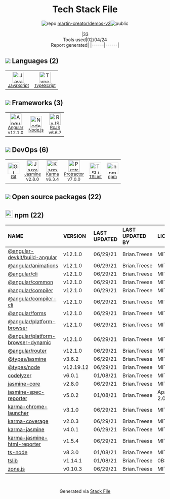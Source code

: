 <!--
&lt;--- Readme.md Snippet without images Start ---&gt;
## Tech Stack
martin-creator/demos-v2 is built on the following main stack:

- [Jasmine](http://jasmine.github.io/) – Javascript Testing Framework
- [Node.js](http://nodejs.org/) – Frameworks (Full Stack)
- [JavaScript](https://developer.mozilla.org/en-US/docs/Web/JavaScript) – Languages
- [Karma](http://karma-runner.github.io/) – Browser Testing
- [TypeScript](http://www.typescriptlang.org) – Languages
- [Protractor](http://angular.github.io/protractor) – Javascript Testing Framework
- [RxJS](http://reactivex.io/rxjs/) – Concurrency Frameworks
- [Angular](https://angular.io) – Javascript MVC Frameworks
- [TSLint](https://github.com/palantir/tslint) – Code Review

Full tech stack [here](/techstack.md)

&lt;--- Readme.md Snippet without images End ---&gt;

&lt;--- Readme.md Snippet with images Start ---&gt;
## Tech Stack
martin-creator/demos-v2 is built on the following main stack:

- <img width='25' height='25' src='https://img.stackshare.io/service/831/7c0b595409af531b9cdeb07f8c513e8b.png' alt='Jasmine'/> [Jasmine](http://jasmine.github.io/) – Javascript Testing Framework
- <img width='25' height='25' src='https://img.stackshare.io/service/1011/n1JRsFeB_400x400.png' alt='Node.js'/> [Node.js](http://nodejs.org/) – Frameworks (Full Stack)
- <img width='25' height='25' src='https://img.stackshare.io/service/1209/javascript.jpeg' alt='JavaScript'/> [JavaScript](https://developer.mozilla.org/en-US/docs/Web/JavaScript) – Languages
- <img width='25' height='25' src='https://img.stackshare.io/service/1420/TidYGd6a.png' alt='Karma'/> [Karma](http://karma-runner.github.io/) – Browser Testing
- <img width='25' height='25' src='https://img.stackshare.io/service/1612/bynNY5dJ.jpg' alt='TypeScript'/> [TypeScript](http://www.typescriptlang.org) – Languages
- <img width='25' height='25' src='https://img.stackshare.io/service/1754/protractor-logo1.png' alt='Protractor'/> [Protractor](http://angular.github.io/protractor) – Javascript Testing Framework
- <img width='25' height='25' src='https://img.stackshare.io/service/1796/984368.png' alt='RxJS'/> [RxJS](http://reactivex.io/rxjs/) – Concurrency Frameworks
- <img width='25' height='25' src='https://img.stackshare.io/service/3745/cb8U-gL6_400x400.jpg' alt='Angular'/> [Angular](https://angular.io) – Javascript MVC Frameworks
- <img width='25' height='25' src='https://img.stackshare.io/service/5561/303157.png' alt='TSLint'/> [TSLint](https://github.com/palantir/tslint) – Code Review

Full tech stack [here](/techstack.md)

&lt;--- Readme.md Snippet with images End ---&gt;
-->
<div align="center">

# Tech Stack File
![](https://img.stackshare.io/repo.svg "repo") [martin-creator/demos-v2](https://github.com/martin-creator/demos-v2)![](https://img.stackshare.io/public_badge.svg "public")
<br/><br/>
|33<br/>Tools used|02/04/24 <br/>Report generated|
|------|------|
</div>

## <img src='https://img.stackshare.io/languages.svg'/> Languages (2)
<table><tr>
  <td align='center'>
  <img width='36' height='36' src='https://img.stackshare.io/service/1209/javascript.jpeg' alt='JavaScript'>
  <br>
  <sub><a href="https://developer.mozilla.org/en-US/docs/Web/JavaScript">JavaScript</a></sub>
  <br>
  <sub></sub>
</td>

<td align='center'>
  <img width='36' height='36' src='https://img.stackshare.io/service/1612/bynNY5dJ.jpg' alt='TypeScript'>
  <br>
  <sub><a href="http://www.typescriptlang.org">TypeScript</a></sub>
  <br>
  <sub></sub>
</td>

</tr>
</table>

## <img src='https://img.stackshare.io/frameworks.svg'/> Frameworks (3)
<table><tr>
  <td align='center'>
  <img width='36' height='36' src='https://img.stackshare.io/service/3745/cb8U-gL6_400x400.jpg' alt='Angular'>
  <br>
  <sub><a href="https://angular.io">Angular</a></sub>
  <br>
  <sub>v12.1.0</sub>
</td>

<td align='center'>
  <img width='36' height='36' src='https://img.stackshare.io/service/1011/n1JRsFeB_400x400.png' alt='Node.js'>
  <br>
  <sub><a href="http://nodejs.org/">Node.js</a></sub>
  <br>
  <sub></sub>
</td>

<td align='center'>
  <img width='36' height='36' src='https://img.stackshare.io/service/1796/984368.png' alt='RxJS'>
  <br>
  <sub><a href="http://reactivex.io/rxjs/">RxJS</a></sub>
  <br>
  <sub>v6.6.7</sub>
</td>

</tr>
</table>

## <img src='https://img.stackshare.io/devops.svg'/> DevOps (6)
<table><tr>
  <td align='center'>
  <img width='36' height='36' src='https://img.stackshare.io/service/1046/git.png' alt='Git'>
  <br>
  <sub><a href="http://git-scm.com/">Git</a></sub>
  <br>
  <sub></sub>
</td>

<td align='center'>
  <img width='36' height='36' src='https://img.stackshare.io/service/831/7c0b595409af531b9cdeb07f8c513e8b.png' alt='Jasmine'>
  <br>
  <sub><a href="http://jasmine.github.io/">Jasmine</a></sub>
  <br>
  <sub>v2.8.0</sub>
</td>

<td align='center'>
  <img width='36' height='36' src='https://img.stackshare.io/service/1420/TidYGd6a.png' alt='Karma'>
  <br>
  <sub><a href="http://karma-runner.github.io/">Karma</a></sub>
  <br>
  <sub>v6.3.4</sub>
</td>

<td align='center'>
  <img width='36' height='36' src='https://img.stackshare.io/service/1754/protractor-logo1.png' alt='Protractor'>
  <br>
  <sub><a href="http://angular.github.io/protractor">Protractor</a></sub>
  <br>
  <sub>v7.0.0</sub>
</td>

<td align='center'>
  <img width='36' height='36' src='https://img.stackshare.io/service/5561/303157.png' alt='TSLint'>
  <br>
  <sub><a href="https://github.com/palantir/tslint">TSLint</a></sub>
  <br>
  <sub></sub>
</td>

<td align='center'>
  <img width='36' height='36' src='https://img.stackshare.io/service/1120/lejvzrnlpb308aftn31u.png' alt='npm'>
  <br>
  <sub><a href="https://www.npmjs.com/">npm</a></sub>
  <br>
  <sub></sub>
</td>

</tr>
</table>


## <img src='https://img.stackshare.io/group.svg' /> Open source packages (22)</h2>

## <img width='24' height='24' src='https://img.stackshare.io/service/1120/lejvzrnlpb308aftn31u.png'/> npm (22)

|NAME|VERSION|LAST UPDATED|LAST UPDATED BY|LICENSE|VULNERABILITIES|
|:------|:------|:------|:------|:------|:------|
|[@angular-devkit/build-angular](https://www.npmjs.com/@angular-devkit/build-angular)|v12.1.0|06/29/21|Brian.Treese |MIT|N/A|
|[@angular/animations](https://www.npmjs.com/@angular/animations)|v12.1.0|06/29/21|Brian.Treese |MIT|N/A|
|[@angular/cli](https://www.npmjs.com/@angular/cli)|v12.1.0|06/29/21|Brian.Treese |MIT|N/A|
|[@angular/common](https://www.npmjs.com/@angular/common)|v12.1.0|06/29/21|Brian.Treese |MIT|N/A|
|[@angular/compiler](https://www.npmjs.com/@angular/compiler)|v12.1.0|06/29/21|Brian.Treese |MIT|N/A|
|[@angular/compiler-cli](https://www.npmjs.com/@angular/compiler-cli)|v12.1.0|06/29/21|Brian.Treese |MIT|N/A|
|[@angular/forms](https://www.npmjs.com/@angular/forms)|v12.1.0|06/29/21|Brian.Treese |MIT|N/A|
|[@angular/platform-browser](https://www.npmjs.com/@angular/platform-browser)|v12.1.0|06/29/21|Brian.Treese |MIT|N/A|
|[@angular/platform-browser-dynamic](https://www.npmjs.com/@angular/platform-browser-dynamic)|v12.1.0|06/29/21|Brian.Treese |MIT|N/A|
|[@angular/router](https://www.npmjs.com/@angular/router)|v12.1.0|06/29/21|Brian.Treese |MIT|N/A|
|[@types/jasmine](https://www.npmjs.com/@types/jasmine)|v3.6.2|06/29/21|Brian.Treese |MIT|N/A|
|[@types/node](https://www.npmjs.com/@types/node)|v12.19.12|06/29/21|Brian.Treese |MIT|N/A|
|[codelyzer](https://www.npmjs.com/codelyzer)|v6.0.1|01/08/21|Brian.Treese |MIT|N/A|
|[jasmine-core](https://www.npmjs.com/jasmine-core)|v2.8.0|06/29/21|Brian.Treese |MIT|N/A|
|[jasmine-spec-reporter](https://www.npmjs.com/jasmine-spec-reporter)|v5.0.2|01/08/21|Brian.Treese |Apache-2.0|N/A|
|[karma-chrome-launcher](https://www.npmjs.com/karma-chrome-launcher)|v3.1.0|06/29/21|Brian.Treese |MIT|N/A|
|[karma-coverage](https://www.npmjs.com/karma-coverage)|v2.0.3|06/29/21|Brian.Treese |MIT|N/A|
|[karma-jasmine](https://www.npmjs.com/karma-jasmine)|v4.0.1|06/29/21|Brian.Treese |MIT|N/A|
|[karma-jasmine-html-reporter](https://www.npmjs.com/karma-jasmine-html-reporter)|v1.5.4|06/29/21|Brian.Treese |MIT|N/A|
|[ts-node](https://www.npmjs.com/ts-node)|v8.3.0|01/08/21|Brian.Treese |MIT|N/A|
|[tslib](https://www.npmjs.com/tslib)|v1.14.1|01/08/21|Brian.Treese |0BSD|N/A|
|[zone.js](https://www.npmjs.com/zone.js)|v0.10.3|06/29/21|Brian.Treese |MIT|N/A|

<br/>
<div align='center'>

Generated via [Stack File](https://github.com/marketplace/stack-file)

